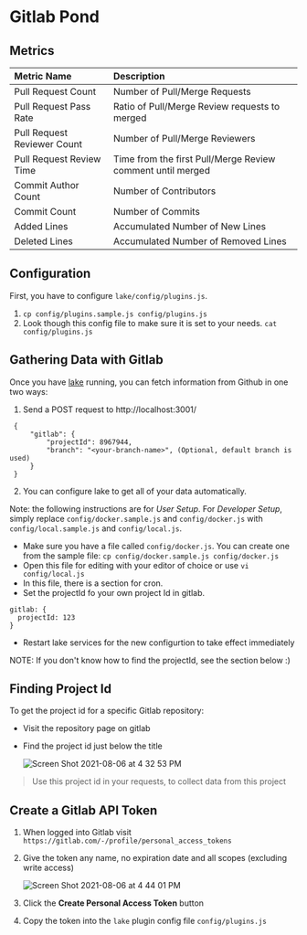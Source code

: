 # Gitlab Pond

## Metrics

Metric Name | Description
:------------ | :-------------
Pull Request Count | Number of Pull/Merge Requests
Pull Request Pass Rate | Ratio of Pull/Merge Review requests to merged
Pull Request Reviewer Count | Number of Pull/Merge Reviewers
Pull Request Review Time | Time from the first Pull/Merge Review comment until merged
Commit Author Count | Number of Contributors
Commit Count | Number of Commits
Added Lines | Accumulated Number of New Lines
Deleted Lines | Accumulated Number of Removed Lines

## Configuration

First, you have to configure `lake/config/plugins.js`.

1. `cp config/plugins.sample.js config/plugins.js`
2. Look though this config file to make sure it is set to your needs. `cat config/plugins.js`

## Gathering Data with Gitlab

Once you have [lake](https://github.com/merico-dev/lake/blob/main/README.md) running, you can fetch information from Github in one two ways:

1. Send a POST request to http://localhost:3001/
```
 {
     "gitlab": {
         "projectId": 8967944,
         "branch": "<your-branch-name>", (Optional, default branch is used)
     }
 }
```
2. You can configure lake to get all of your data automatically.

Note: the following instructions are for *User Setup*. For *Developer Setup*, simply replace `config/docker.sample.js` and `config/docker.js` with `config/local.sample.js` and `config/local.js`.

- Make sure you have a file called `config/docker.js`. You can create one from the sample file: `cp config/docker.sample.js config/docker.js`
- Open this file for editing with your editor of choice or use `vi config/local.js`
- In this file, there is a section for cron.
- Set the projectId fo your own project Id in gitlab.

```
gitlab: {
  projectId: 123
}
```

- Restart lake services for the new configurtion to take effect immediately

NOTE: If you don't know how to find the projectId, see the section below :)

## Finding Project Id

To get the project id for a specific Gitlab repository:
- Visit the repository page on gitlab
- Find the project id just below the title

  ![Screen Shot 2021-08-06 at 4 32 53 PM](https://user-images.githubusercontent.com/3789273/128568416-a47b2763-51d8-4a6a-8a8b-396512bffb03.png)

> Use this project id in your requests, to collect data from this project

## Create a Gitlab API Token

1. When logged into Gitlab visit `https://gitlab.com/-/profile/personal_access_tokens`
2. Give the token any name, no expiration date and all scopes (excluding write access)

    ![Screen Shot 2021-08-06 at 4 44 01 PM](https://user-images.githubusercontent.com/3789273/128569148-96f50d4e-5b3b-4110-af69-a68f8d64350a.png)

3. Click the **Create Personal Access Token** button
4. Copy the token into the `lake` plugin config file `config/plugins.js`
